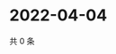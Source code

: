 # 2022-04-04

共 0 条

<!-- BEGIN WEIBO -->
<!-- 最后更新时间 Mon Apr 04 2022 22:00:48 GMT+0800 (China Standard Time) -->

<!-- END WEIBO -->
